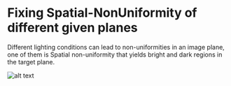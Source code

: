 # Fixing Spatial-NonUniformity of different given planes

Different lighting conditions can lead to non-uniformities in an image plane,
one of them is Spatial non-uniformity that yields bright and dark regions in the target plane.

![alt text](https://github.com/KemerDev/Spatial-NonUniformityFix/edit/master/ "Logo Title Text 1")
